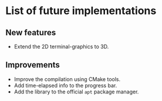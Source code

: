 # List of future implementations

## New features

- Extend the 2D terminal-graphics to 3D.

## Improvements

- Improve the compilation using CMake tools.
- Add time-elapsed info to the progress bar.
- Add the library to the official `apt` package manager.
